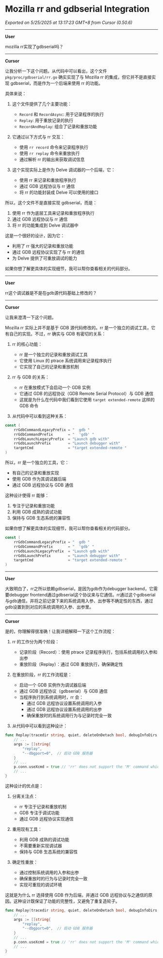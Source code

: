 # Mozilla rr and gdbserial Integration
_Exported on 5/25/2025 at 13:17:23 GMT+8 from Cursor (0.50.6)_

---

**User**

mozilla rr实现了gdbserial吗？

---

**Cursor**

让我分析一下这个问题。从代码中可以看出，这个文件 `pkg/proc/gdbserial/rr.go` 确实实现了与 Mozilla rr 的集成，但它并不是直接实现 gdbserial，而是作为一个后端来使用 rr 的功能。

具体来说：

1. 这个文件提供了几个主要功能：
   - `Record` 和 `RecordAsync`: 用于记录程序的执行
   - `Replay`: 用于重放记录的执行
   - `RecordAndReplay`: 组合了记录和重放功能

2. 它通过以下方式与 rr 交互：
   - 使用 `rr record` 命令来记录程序执行
   - 使用 `rr replay` 命令来重放执行
   - 通过解析 rr 的输出来获取调试信息

3. 这个实现实际上是作为 Delve 调试器的一个后端，它：
   - 使用 rr 来记录和重放程序执行
   - 通过 GDB 远程协议与 rr 通信
   - 将 rr 的功能封装成 Delve 可以使用的接口

所以，这个文件不是直接实现 gdbserial，而是：
1. 使用 rr 作为底层工具来记录和重放程序执行
2. 通过 GDB 远程协议与 rr 通信
3. 将 rr 的功能集成到 Delve 调试器中

这是一个很好的设计，因为它：
- 利用了 rr 强大的记录和重放功能
- 通过 GDB 远程协议实现了与 rr 的通信
- 为 Delve 提供了可重放调试的能力

如果你想了解更具体的实现细节，我可以帮你查看相关的代码部分。

---

**User**

rr这个调试器是不是在gdb源代码基础上修改的？

---

**Cursor**

让我来澄清一下这个问题。

Mozilla rr 实际上并不是基于 GDB 源代码修改的。rr 是一个独立的调试工具，它有自己的实现。不过，rr 确实与 GDB 有密切的关系：

1. rr 的核心功能：
   - rr 是一个独立的记录和重放调试工具
   - 它使用 Linux 的 ptrace 系统调用来记录程序执行
   - 它实现了自己的记录和重放机制

2. rr 与 GDB 的关系：
   - rr 在重放模式下会启动一个 GDB 实例
   - 它通过 GDB 的远程协议（GDB Remote Serial Protocol）与 GDB 通信
   - 这就是为什么在代码中我们看到它使用 `target extended-remote` 这样的 GDB 命令

3. 从代码中可以看到这种关系：
```go
const (
    rrGdbCommandLegacyPrefix = "  gdb "
    rrGdbCommandPrefix       = "  'gdb' "
    rrGdbLaunchLegacyPrefix  = "Launch gdb with"
    rrGdbLaunchPrefix        = "Launch debugger with"
    targetCmd                = "target extended-remote "
)
```

所以，rr 是一个独立的工具，它：
- 有自己的记录和重放实现
- 使用 GDB 作为其调试器后端
- 通过 GDB 远程协议与 GDB 通信

这种设计使得 rr 能够：
1. 专注于记录和重放功能
2. 利用 GDB 成熟的调试功能
3. 保持与 GDB 生态系统的兼容性

如果你想了解更具体的实现细节，我可以帮你查看相关的代码部分。

```go
const (
    rrGdbCommandLegacyPrefix = "  gdb "
    rrGdbCommandPrefix       = "  'gdb' "
    rrGdbLaunchLegacyPrefix  = "Launch gdb with"
    rrGdbLaunchPrefix        = "Launch debugger with"
    targetCmd                = "target extended-remote "
)
```

---

**User**

大致明白了，rr之所以依赖gdbserial，是因为gdb作为debugger backend，它需要debugger frontend通过gdbserial这个协议来与它通信。rr通过这个gdbserial与gdb通信，并将之前记录下来的系统调用入参、出参等不确定性的东西，通过gdb设置到到对应的系统调用的入参、出参里。

---

**Cursor**

是的，你理解得很准确！让我详细解释一下这个工作流程：

1. rr 的工作分为两个阶段：
   - 记录阶段（Record）：使用 ptrace 记录程序执行，包括系统调用的入参和出参
   - 重放阶段（Replay）：通过 GDB 重放执行，确保确定性

2. 在重放阶段，rr 的工作流程是：
   - 启动一个 GDB 实例作为调试器后端
   - 通过 GDB 远程协议（gdbserial）与 GDB 通信
   - 当程序执行到系统调用时，rr 会：
     - 通过 GDB 远程协议设置系统调用的入参
     - 通过 GDB 远程协议设置系统调用的出参
     - 确保重放时的系统调用行为与记录时完全一致

3. 从代码中可以看到这种设计：
```go
func Replay(tracedir string, quiet, deleteOnDetach bool, debugInfoDirs []string, rrOnProcessPid int, cmdline string) (*proc.TargetGroup, error) {
    // ...
    args := []string{
        "replay",
        "--dbgport=0",  // 启动 GDB 服务器
    }
    // ...
    p.conn.useXcmd = true // 'rr' does not support the 'M' command which is what we would usually use to write memory
    // ...
}
```

这种设计的优点是：
1. 分离关注点：
   - rr 专注于记录和重放机制
   - GDB 专注于调试功能
   - 通过 GDB 远程协议实现通信

2. 重用现有工具：
   - 利用 GDB 成熟的调试功能
   - 不需要重新实现调试器
   - 保持与 GDB 生态系统的兼容性

3. 确定性重放：
   - 通过控制系统调用的入参和出参
   - 确保重放时的行为与记录时完全一致
   - 实现可重现的调试环境

这就是为什么 rr 选择使用 GDB 作为后端，并通过 GDB 远程协议与之通信的原因。这种设计既保证了功能的完整性，又避免了重复造轮子。

```go
func Replay(tracedir string, quiet, deleteOnDetach bool, debugInfoDirs []string, rrOnProcessPid int, cmdline string) (*proc.TargetGroup, error) {
    // ...
    args := []string{
        "replay",
        "--dbgport=0",  // 启动 GDB 服务器
    }
    // ...
    p.conn.useXcmd = true // 'rr' does not support the 'M' command which is what we would usually use to write memory
    // ...
}
```

